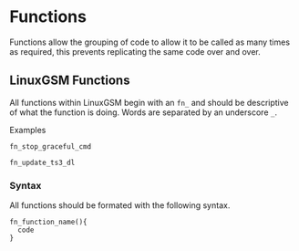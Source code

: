 # Functions

Functions allow the grouping of code to allow it to be called as many times as required, this prevents replicating the same code over and over.

## LinuxGSM Functions

All functions within LinuxGSM begin with an `fn_` and should be descriptive of what the function is doing. Words are separated by an underscore `_`.

Examples

```text
fn_stop_graceful_cmd
```

```text
fn_update_ts3_dl
```

### Syntax

All functions should be formated with the following syntax.

```text
fn_function_name(){
  code
}
```

